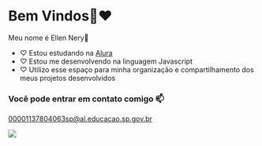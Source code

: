  # Bem Vindos🍬❤

 Meu nome é Ellen Nery🌺

- ♡ Estou estudando na [Alura](https://www.alura.com.br)
- ♡ Estou me desenvolvendo na linguagem Javascript
- ♡ Utilizo esse espaço para minha organização e compartilhamento dos meus projetos desenvolvidos

### Você pode entrar em contato comigo 📫

00001137804063sp@al.educacao.sp.gov.br

![](https://tenor.com/pt-BR/view/lilo-and-stitch-angel-love-flying-kiss-heart-gif-14954191)
